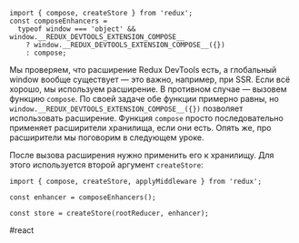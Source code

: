 ```
import { compose, createStore } from 'redux';
const composeEnhancers =
  typeof window === 'object' && window.__REDUX_DEVTOOLS_EXTENSION_COMPOSE__
    ? window.__REDUX_DEVTOOLS_EXTENSION_COMPOSE__({})
    : compose; 
```

Мы проверяем, что расширение Redux DevTools есть, а глобальный window вообще существует — это важно, например, при SSR. Если всё хорошо, мы используем расширение. В противном случае — вызовем функцию `compose`. По своей задаче обе функции примерно равны, но `window.__REDUX_DEVTOOLS_EXTENSION_COMPOSE__({})` позволяет использовать расширение. Функция `compose` просто последовательно применяет расширители хранилища, если они есть. Опять же, про расширители мы поговорим в следующем уроке.

После вызова расширения нужно применить его к хранилищу. Для этого используется второй аргумент `createStore`:

```
import { compose, createStore, applyMiddleware } from 'redux';

const enhancer = composeEnhancers();

const store = createStore(rootReducer, enhancer); 
```

#react